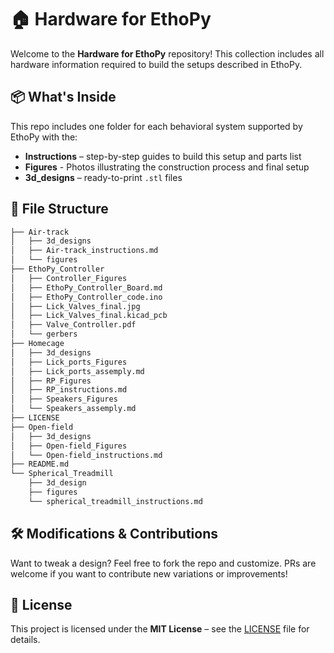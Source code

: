 # 🏠 Hardware for EthoPy

Welcome to the **Hardware for EthoPy** repository! This collection includes all hardware information required to build the setups described in EthoPy. 

## 📦 What's Inside

This repo includes one folder for each behavioral system supported by EthoPy with the:
- **Instructions** – step-by-step guides to build this setup and parts list 
- **Figures** - Photos illustrating the construction process and final setup
- **3d_designs** – ready-to-print `.stl` files 


## 📁 File Structure

```bash
├── Air-track
│   ├── 3d_designs
│   ├── Air-track_instructions.md
│   └── figures
├── EthoPy_Controller
│   ├── Controller_Figures
│   ├── EthoPy_Controller_Board.md
│   ├── EthoPy_Controller_code.ino
│   ├── Lick_Valves_final.jpg
│   ├── Lick_Valves_final.kicad_pcb
│   ├── Valve_Controller.pdf
│   └── gerbers
├── Homecage
│   ├── 3d_designs
│   ├── Lick_ports_Figures
│   ├── Lick_ports_assemply.md
│   ├── RP_Figures
│   ├── RP_instructions.md
│   ├── Speakers_Figures
│   └── Speakers_assemply.md
├── LICENSE
├── Open-field
│   ├── 3d_designs
│   ├── Open-field_Figures
│   └── Open-field_instructions.md
├── README.md
└── Spherical_Treadmill
    ├── 3d_design
    ├── figures
    └── spherical_treadmill_instructions.md
```

<!-- ## 📸 Gallery

_Add screenshots or photos of the final printed setup here!_ -->

## 🛠️ Modifications & Contributions

Want to tweak a design? Feel free to fork the repo and customize. PRs are welcome if you want to contribute new variations or improvements!

## 📜 License

This project is licensed under the **MIT License** – see the [LICENSE](./LICENSE) file for details.
